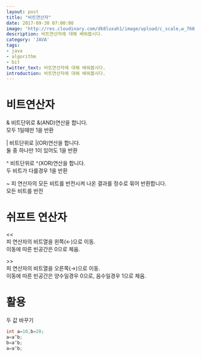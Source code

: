 ```yaml
---
layout: post
title: "비트연산자"
date: 2017-09-30 07:00:00
image: 'http://res.cloudinary.com/dk8luxah1/image/upload/c_scale,w_760,h_400/v1502208952/algorithm.jpg'
description: 비트연산자에 대해 배워봅시다.
category: 'JAVA'
tags:
- java
- algorithm
- bit
twitter_text: 비트연산자에 대해 배워봅시다.
introduction: 비트연산자에 대해 배워봅시다.
---
```


# 비트연산자

&#38; 비트단위로 &#38;(AND)연산을 합니다.<br/>모두 1일때만 1을 반환

&#124; 비트단위로 &#124;(OR)연산을 합니다.<br/>둘 중 하나만 1이 있어도 1을 반환

^ 비트단위로 ^(XOR)연산을 합니다.<br/>두 비트가 다를경우 1을 반환

~ 피 연산자의 모든 비트를 반전시켜 나온 결과를 정수로 묶어 반환합니다.<br/>모든 비트를 반전

# 쉬프트 연산자

&#60;&#60;<br/>피 연산자의 비트열을 왼쪽(←)으로 이동.<br/>이동에 따른 빈공간은 0으로 체움.

&#62;&#62;<br/>피 연산자의 비트열을 오른쪽(→)으로 이동.<br/>이동에 따른 빈공간은 양수일경우 0으로, 음수일경우 1으로 체움.

# 활용

두 값 바꾸기
```java
int a=10,b=20;
a=a^b;
b=a^b;
a=a^b;
```


























